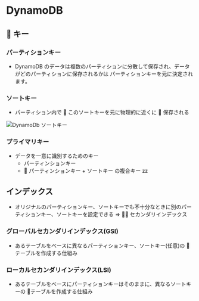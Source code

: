 # DynamoDB

##  キー

### パーティションキー

- DynamoDB のデータは複数のパーティションに分散して保存され、データがどのパーティションに保存されるかは パーティションキーを元に決定されます。

### ソートキー

- パーティション内で  このソートキーを元に物理的に近くに  保存される

![DynamoDb ソートキー](https://camo.qiitausercontent.com/8cd0a0437e865d14eef0e14960204b306c6cf2d6/68747470733a2f2f71696974612d696d6167652d73746f72652e73332e616d617a6f6e6177732e636f6d2f302f36313634312f62306133326162322d383061312d633763302d353464372d3333386130346636623135362e706e67)

### プライマリキー

- データを一意に識別するためのキー
  - パーティンションキー
  -  パーティンションキー + ソートキー の複合キー
    zz

## インデックス

- オリジナルのパーティションキー、ソートキーでも不十分なときに別のパーティションキー、ソートキーを設定できる =>  セカンダリインデックス

### グローバルセカンダリインデックス(GSI)

- あるテーブルをベースに異なるパーティションキー、ソートキー(任意)の  テーブルを作成する仕組み

### ローカルセカンダリインデックス(LSI)

- あるテーブルをベースにパーティションキーはそのままに、異なるソートキーの  テーブルを作成する仕組み
